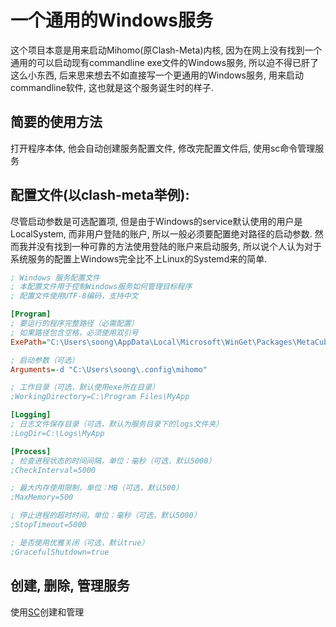 # 一个通用的Windows服务
这个项目本意是用来启动Mihomo(原Clash-Meta)内核, 因为在网上没有找到一个通用的可以启动现有commandline exe文件的Windows服务, 所以迫不得已肝了这么小东西, 后来思来想去不如直接写一个更通用的Windows服务, 用来启动commandline软件, 这也就是这个服务诞生时的样子.

## 简要的使用方法
打开程序本体, 他会自动创建服务配置文件, 修改完配置文件后, 使用sc命令管理服务
## 配置文件(以clash-meta举例):
尽管启动参数是可选配置项, 但是由于Windows的service默认使用的用户是LocalSystem, 而非用户登陆的账户, 所以一般必须要配置绝对路径的启动参数. 然而我并没有找到一种可靠的方法使用登陆的账户来启动服务, 所以说个人认为对于系统服务的配置上Windows完全比不上Linux的Systemd来的简单.


```ini
; Windows 服务配置文件
; 本配置文件用于控制Windows服务如何管理目标程序
; 配置文件使用UTF-8编码，支持中文

[Program]
; 要运行的程序完整路径（必需配置）
; 如果路径包含空格，必须使用双引号
ExePath="C:\Users\soong\AppData\Local\Microsoft\WinGet\Packages\MetaCubeX.mihomo_Microsoft.Winget.Source_8wekyb3d8bbwe\mihomo-windows-amd64.exe"

; 启动参数（可选）
Arguments=-d "C:\Users\soong\.config\mihomo"

; 工作目录（可选，默认使用exe所在目录）
;WorkingDirectory=C:\Program Files\MyApp

[Logging]
; 日志文件保存目录（可选，默认为服务目录下的logs文件夹）
;LogDir=C:\Logs\MyApp

[Process]
; 检查进程状态的时间间隔，单位：毫秒（可选，默认5000）
;CheckInterval=5000

; 最大内存使用限制，单位：MB（可选，默认500）
;MaxMemory=500

; 停止进程的超时时间，单位：毫秒（可选，默认5000）
;StopTimeout=5000

; 是否使用优雅关闭（可选，默认true）
;GracefulShutdown=true

```
## 创建, 删除, 管理服务
使用[SC](https://learn.microsoft.com/zh-cn/windows-server/administration/windows-commands/sc-config)创建和管理
